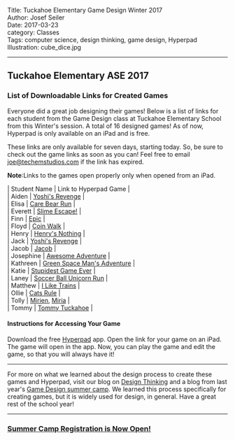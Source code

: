 Title: Tuckahoe Elementary Game Design Winter 2017         
Author: Josef Seiler        
Date: 2017-03-23          
category: Classes    
Tags: computer science, design thinking, game design, Hyperpad      
Illustration: cube_dice.jpg      

***  
## Tuckahoe Elementary ASE 2017  

### List of Downloadable Links for Created Games    

Everyone did a great job designing their games! Below is a list of links for each student from the Game Design class at Tuckahoe Elementary School from this Winter's session. A total of 16 designed games! As of now, Hyperpad is only available on an iPad and is free.  

These links are only available for seven days, starting today. So, be sure to check out the game links as soon as you can! Feel free to email joe@techemstudios.com if the link has expired.  

**Note**:Links to the games open properly only when opened from an iPad.  


| Student Name        | Link to Hyperpad Game    |  
| Aiden      | [Yoshi's Revenge](http://bit.ly/2mZrjei) |  
| Elisa      | [Care Bear Run](http://bit.ly/2mZkNEl)      |    
| Everett | [Slime Escape!](http://bit.ly/2mZCYJX)      |  
| Finn | [Epic](http://bit.ly/2mZkzgt)      |     
| Floyd | [Coin Walk](http://bit.ly/2mZvzdH)      |  
| Henry      | [Henry's Nothing](http://bit.ly/2mZCVxE) |  
| Jack      | [Yoshi's Revenge](http://bit.ly/2mZu7YB)      |  
| Jacob | [Jacob](http://bit.ly/2mZwJ90)      |  
| Josephine | [Awesome Adventure](http://bit.ly/2mZaOPq)      |  
| Kathreen | [Green Space Man's Adventure](http://bit.ly/2mZlSMk)      |  
| Katie | [Stupidest Game Ever](http://bit.ly/2mZDac9)      |  
| Laney | [Soccer Ball Unicorn Run](http://bit.ly/2mZoAS2)      |  
| Matthew | [I Like Trains](http://bit.ly/2lijLlL)      |  
| Ollie | [Cats Rule](http://bit.ly/2mZFHD6)      |  
| Tolly | [Mirien](http://bit.ly/2mZxzTh), [Miria](http://bit.ly/2mZvkPD)     |      
| Tommy | [Tommy Tuckahoe](http://bit.ly/2mZii4Z)      |      


#### Instructions for Accessing Your Game  

Download the free [Hyperpad](https://itunes.apple.com/app/apple-store/id886106438?mt=8) app. Open the link for your game on an iPad. The game will open in the app. Now, you can play the game and edit the game, so that you will always have it!  

***  

For more on what we learned about the design process to create these games and Hyperpad, visit our blog on [Design Thinking](http://blog.techemstudios.com/design-thinking-outline.html) and a blog from last year's [Game Design summer camp](http://blog.techemstudios.com/design-thinking-and-gaming-camp.html). We learned this process specifically for creating games, but it is widely used for design, in general. Have a great rest of the school year!  

***  

### [Summer Camp Registration is Now Open!](http://register.techemstudios.com/)  
